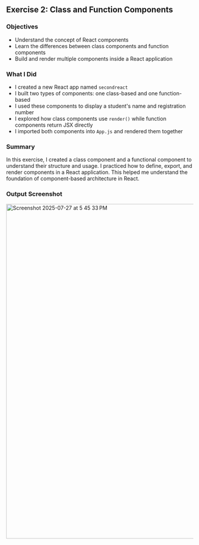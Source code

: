 ## Exercise 2: Class and Function Components

### Objectives

- Understand the concept of React components
- Learn the differences between class components and function components
- Build and render multiple components inside a React application

### What I Did

- I created a new React app named `secondreact`
- I built two types of components: one class-based and one function-based
- I used these components to display a student's name and registration number
- I explored how class components use `render()` while function components return JSX directly
- I imported both components into `App.js` and rendered them together

### Summary

In this exercise, I created a class component and a functional component to understand their structure and usage. I practiced how to define, export, and render components in a React application. This helped me understand the foundation of component-based architecture in React.

### Output Screenshot

<img width="1440" height="900" alt="Screenshot 2025-07-27 at 5 45 33 PM" src="https://github.com/user-attachments/assets/72752916-5f6b-405d-8141-478ff643c8b6" />

